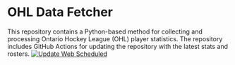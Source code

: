 # OHL Data Fetcher

This repository contains a Python-based method for collecting and processing Ontario Hockey League (OHL) player statistics. The repository includes GitHub Actions for updating the repository with the latest stats and rosters.
[![Update Web Scheduled](https://github.com/NoahCornish/InsideTheO/actions/workflows/webpage_test_lag.yml/badge.svg?event=status)](https://github.com/NoahCornish/InsideTheO/actions/workflows/webpage_test_lag.yml)
